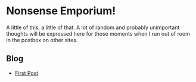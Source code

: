# Nonsense Emporium!

A little of this, a little of that. A lot of random and probably unimportant thoughts will be expressed here for those moments when I run out of room in the postbox on other sites. 

## Blog 

* [First Post](post/1)

